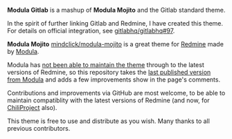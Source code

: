 **Modula Gitlab** is a mashup of **Modula Mojito** and the Gitlab standard theme.

In the spirit of further linking Gitlab and Redmine, I have created this theme.  For details on official integration, see [gitlabhq/gitlabhq#97](https://github.com/gitlabhq/gitlabhq/issues/97).


**Modula Mojito** [mindclick/modula-mojito](http://github.com/mindclick/modula-mojito) is a great theme for [Redmine](http://www.redmine.org) made by [Modula](http://www.modula.fi).

Modula has [not been able to maintain the theme](http://www.modula.fi/2011/something-obsolete-and-something-new/) through to the latest versions of Redmine, so this repository takes the [last published version from Modula](http://www.modula.fi/2009/redmine-theme-modula-mojito/) and adds a few improvements show in the page's comments.

Contributions and improvements via GitHub are most welcome, to be able to maintain compatiblity with the latest versions of Redmine (and now, for [ChiliProject](https://www.chiliproject.org) also).

This theme is free to use and distribute as you wish.  Many thanks to all previous contributors.

